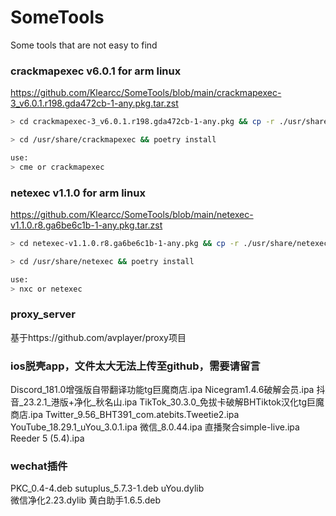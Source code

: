 # SomeTools
Some tools that are not easy to find

### crackmapexec v6.0.1 for arm linux
https://github.com/Klearcc/SomeTools/blob/main/crackmapexec-3_v6.0.1.r198.gda472cb-1-any.pkg.tar.zst
```bash
> cd crackmapexec-3_v6.0.1.r198.gda472cb-1-any.pkg && cp -r ./usr/share/crackmapexec /usr/share && cp ./usr/bin/* /usr/bin

> cd /usr/share/crackmapexec && poetry install

use:
> cme or crackmapexec
```
### netexec v1.1.0 for arm linux
https://github.com/Klearcc/SomeTools/blob/main/netexec-v1.1.0.r8.ga6be6c1b-1-any.pkg.tar.zst
```bash
> cd netexec-v1.1.0.r8.ga6be6c1b-1-any.pkg && cp -r ./usr/share/netexec /usr/share/ && cp ./usr/bin/* /usr/bin

> cd /usr/share/netexec && poetry install

use:
> nxc or netexec
```
### proxy_server
基于https://github.com/avplayer/proxy项目

### ios脱壳app，文件太大无法上传至github，需要请留言
Discord_181.0增强版自带翻译功能tg巨魔商店.ipa
Nicegram1.4.6破解会员.ipa
抖音_23.2.1_港版+净化_秋名山.ipa
TikTok_30.3.0_免拔卡破解BHTiktok汉化tg巨魔商店.ipa
Twitter_9.56_BHT391_com.atebits.Tweetie2.ipa
YouTube_18.29.1_uYou_3.0.1.ipa
微信_8.0.44.ipa
直播聚合simple-live.ipa
Reeder 5 (5.4).ipa

### wechat插件
PKC_0.4-4.deb
sutuplus_5.7.3-1.deb
uYou.dylib           
微信净化2.23.dylib
黄白助手1.6.5.deb
